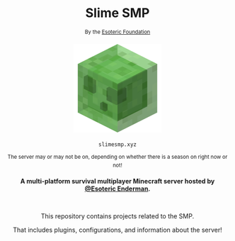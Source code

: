<h1 align=center> Slime SMP </h1>

<p align=center> <sup> By the <a href="https://www.github.com/EsotericFoundation">Esoteric Foundation</a> </sup> </p>


<p align=center> <img src="./icon.webp" alt="An image of a Minecraft slime (Slime SMP's icon)." height=200 width=200 /> </p>

<p align=center> <code>slimesmp.xyz</code> </p>

<p align=center> <sup> The server may or may not be on, depending on whether there is a season on right now or not! </sup> </p>

<p align=center> <b> A multi-platform survival multiplayer Minecraft server hosted by <a href="https://www.github.com/EsotericEnderman">@Esoteric Enderman</a>. </b> </p>

<br>

<p align=center> This repository contains projects related to the SMP. </p>
<p align=center> That includes plugins, configurations, and information about the server! </p>

